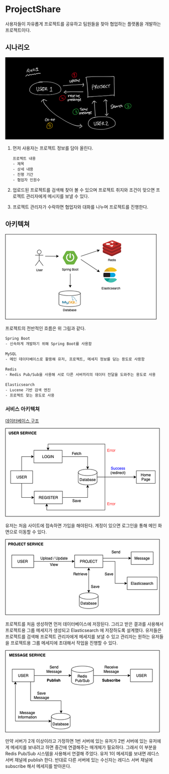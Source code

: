 # ProjectShare

사용자들이 자유롭게 프로젝트를 공유하고 팀원들을 찾아 협업하는 플랫폼을 개발하는 프로젝트이다.

## 시나리오 

![Scenario](docs/pics/scenario.png)

1. 먼저 사용자는 프로젝트 정보를 담아 올린다.
    ```
    프로젝트 내용
    - 제목
    - 상세 내용
    - 진행 기간
    - 협업자 인원수
    ```

2. 업로드된 프로젝트를 검색해 찾아 볼 수 있으며 프로젝트 취지와 조건이 맞으면 프로젝트 관리자에게 메시지를 보낼 수 있다.

3. 프로젝트 관리자가 수락하면 협업자와 대화를 나누며 프로젝트를 진행한다.


## 아키텍쳐 

![Main Flow](docs/pics/main_flow.png)

프로젝트의 전반적인 흐름은 위 그림과 같다.

```
Spring Boot
- 신속하게 개발하기 위해 Spring Boot를 사용함

MySQL
- 메인 데이터베이스로 활용해 유저, 프로젝트, 메세지 정보를 담는 용도로 사용함

Redis
- Redis Pub/Sub을 사용해 서로 다른 서버끼리의 데이터 전달을 도와주는 용도로 사용

Elasticsearch
- Lucene 기반 검색 엔진
- 프로젝트 찾는 용도로 사용
```

### 서비스 아키텍쳐

[데이터베이스 구조](docs/Database.md)

![User Architecture](docs/pics/service_user.png)

유저는 처음 사이트에 접속하면 가입을 해야된다. 계정이 있으면 로그인을 통해 메인 화면으로 이동할 수 있다.

![Project Architecture](docs/pics/service_project.png)

프로젝트를 처음 생성하면 먼저 데이터베이스에 저장된다. 그리고 받은 결과를 사용해서 프로젝트용 그룹 메세지가 생성되고 Elasticsearch 에 저장하도록 설계했다.
유저들은 프로젝트를 검색해 프로젝트 관리자에게 메세지를 보낼 수 있고 관리자는 원하는 유저들을 프로젝트용 그룹 메세지에 초대해서 작업을 진행할 수 있다.

![Messaging Architecture](docs/pics/service_message.png)

만약 서버가 2개 이상이라고 가정하면 1번 서버에 있는 유저가 2번 서버에 있는 유저에게 메세지를 보내려고 하면 중간에 연결해주는 매개체가 필요하다. 
그래서 이 부분을 Redis Pub/Sub 시스템을 사용해서 연결해 주었다. 유저 1이 메세지를 보내면 레디스 서버 채널에 publish 한다.
반대로 다른 서버에 있는 수신자는 레디스 서버 채널에 subscribe 해서 메세지를 받아온다.